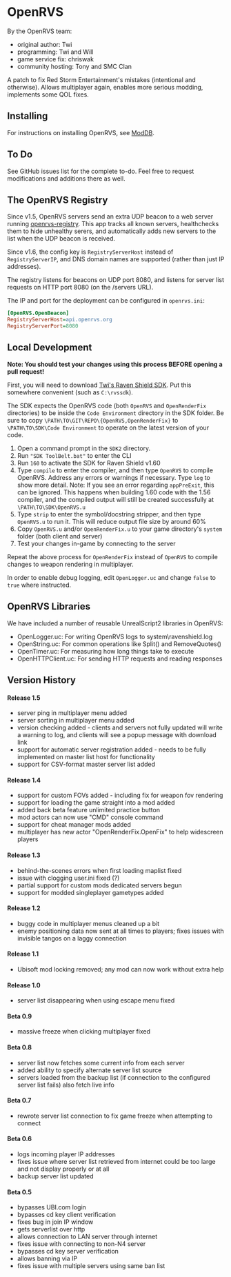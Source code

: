 # OpenRVS

By the OpenRVS team:
  - original author: Twi
  - programming: Twi and Will
  - game service fix: chriswak
  - community hosting: Tony and SMC Clan

A patch to fix Red Storm Entertainment's mistakes (intentional and otherwise). Allows multiplayer again, enables more serious modding, implements some QOL fixes.

## Installing

For instructions on installing OpenRVS, see [ModDB](https://www.moddb.com/games/tom-clancys-rainbow-six-3-raven-shield/downloads/raven-shield-openrvs-patch-v15).

## To Do

See GitHub issues list for the complete to-do. Feel free to request modifications and additions there as well.

## The OpenRVS Registry

Since v1.5, OpenRVS servers send an extra UDP beacon to a web server running
[openrvs-registry](https://github.com/willroberts/openrvs-registry). This app tracks
all known servers, healthchecks them to hide unhealthy serers, and automatically
adds new servers to the list when the UDP beacon is received.

Since v1.6, the config key is `RegistryServerHost` instead of `RegistryServerIP`,
and DNS domain names are supported (rather than just IP addresses).

The registry listens for beacons on UDP port 8080, and listens for server list
requests on HTTP port 8080 (on the /servers URL).

The IP and port for the deployment can be configured in `openrvs.ini`:

```ini
[OpenRVS.OpenBeacon]
RegistryServerHost=api.openrvs.org
RegistryServerPort=8080
```

## Local Development

**Note: You should test your changes using this process BEFORE opening a pull request!**

First, you will need to download [Twi's Raven Shield SDK](https://www.moddb.com/mods/raven-shield-software-development-kit). Put this somewhere convenient (such as `C:\rvssdk`).

The SDK expects the OpenRVS code (both `OpenRVS` and `OpenRenderFix` directories) to be inside the `Code Environment` directory in the SDK folder. Be sure to copy `\PATH\TO\GIT\REPO\{OpenRVS,OpenRenderFix}` to `\PATH\TO\SDK\Code Environment` to operate on the latest version of your code.

1. Open a command prompt in the `SDK2` directory.
1. Run `"SDK ToolBelt.bat"` to enter the CLI
1. Run `160` to activate the SDK for Raven Shield v1.60
1. Type `compile` to enter the compiler, and then type `OpenRVS` to compile OpenRVS. Address any errors or warnings if necessary. Type `log` to show more detail. Note: If you see an error regarding `appPreExit`, this can be ignored. This happens when building 1.60 code with the 1.56 compiler, and the compiled output will still be created successfully at `\PATH\TO\SDK\OpenRVS.u`
1. Type `strip` to enter the symbol/docstring stripper, and then type `OpenRVS.u` to run it. This will reduce output file size by around 60%
1. Copy `OpenRVS.u` and/or `OpenRenderFix.u` to your game directory's `system` folder (both client and server)
1. Test your changes in-game by connecting to the server

Repeat the above process for `OpenRenderFix` instead of `OpenRVS` to compile changes to weapon rendering in multiplayer.

In order to enable debug logging, edit `OpenLogger.uc` and change `false` to `true` where instructed.

## OpenRVS Libraries

We have included a number of reusable UnrealScript2 libraries in OpenRVS:

- OpenLogger.uc: For writing OpenRVS logs to system\ravenshield.log
- OpenString.uc: For common operations like Split() and RemoveQuotes()
- OpenTimer.uc: For measuring how long things take to execute
- OpenHTTPClient.uc: For sending HTTP requests and reading responses

## Version History

#### Release 1.5

- server ping in multiplayer menu added
- server sorting in multiplayer menu added
- version checking added - clients and servers not fully updated will write a warning to log, and clients will see a popup message with download link
- support for automatic server registration added - needs to be fully implemented on master list host for functionality
- support for CSV-format master server list added

#### Release 1.4

- support for custom FOVs added - including fix for weapon fov rendering
- support for loading the game straight into a mod added
- added back beta feature unlimited practice button
- mod actors can now use "CMD" console command
- support for cheat manager mods added
- multiplayer has new actor "OpenRenderFix.OpenFix" to help widescreen players

#### Release 1.3

- behind-the-scenes errors when first loading maplist fixed
- issue with clogging user.ini fixed (?)
- partial support for custom mods dedicated servers begun
- support for modded singleplayer gametypes added

#### Release 1.2

- buggy code in multiplayer menus cleaned up a bit
- enemy positioning data now sent at all times to players; fixes issues with invisible tangos on a laggy connection

#### Release 1.1

- Ubisoft mod locking removed; any mod can now work without extra help

#### Release 1.0

- server list disappearing when using escape menu fixed

#### Beta 0.9

- massive freeze when clicking multiplayer fixed

#### Beta 0.8

- server list now fetches some current info from each server
- added ability to specify alternate server list source
- servers loaded from the backup list (if connection to the configured server list fails) also fetch live info

#### Beta 0.7

- rewrote server list connection to fix game freeze when attempting to connect

#### Beta 0.6

- logs incoming player IP addresses
- fixes issue where server list retrieved from internet could be too large and not display properly or at all
- backup server list updated

#### Beta 0.5

- bypasses UBI.com login
- bypasses cd key client verification
- fixes bug in join IP window
- gets serverlist over http
- allows connection to LAN server through internet
- fixes issue with connecting to non-N4 server
- bypasses cd key server verification
- allows banning via IP
- fixes issue with multiple servers using same ban list
